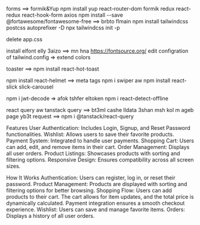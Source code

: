 forms ==> formik&Yup
npm install yup react-router-dom formik redux react-redux react-hook-form axios
npm install --save @fortawesome/fontawesome-free ==> brbto flmain
npm install tailwindcss postcss autoprefixer -D
npx tailwindcss init -p

delete app.css

install elfont elly 3aizo  ==> mn hna https://fontsource.org/
edit configration of tailwind.config => extend colors

toaster ==> npm install react-hot-toast

npm install react-helmet ==> meta tags
npm i swiper aw npm install react-slick slick-carousel

npm i jwt-decode => afok tshfer eltoken
npm i react-detect-offline 

react query aw tanstack query ==> bt3ml cashe lldata 3shan msh kol m ageb page yb3t request ==> npm i @tanstack/react-query


Features
User Authentication: Includes Login, Signup, and Reset Password functionalities.
Wishlist: Allows users to save their favorite products.
Payment System: Integrated to handle user payments.
Shopping Cart: Users can add, edit, and remove items in their cart.
Order Management: Displays all user orders.
Product Listings: Showcases products with sorting and filtering options.
Responsive Design: Ensures compatibility across all screen sizes.

How It Works
Authentication: Users can register, log in, or reset their password.
Product Management: Products are displayed with sorting and filtering options for better browsing.
Shopping Flow:
Users can add products to their cart.
The cart allows for item updates, and the total price is dynamically calculated.
Payment integration ensures a smooth checkout experience.
Wishlist: Users can save and manage favorite items.
Orders: Displays a history of all user orders.
